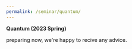 ```yaml
---
permalink: /seminar/quantum/
---
```


**Quantum (2023 Spring)**

preparing now, we're happy to recive any advice.